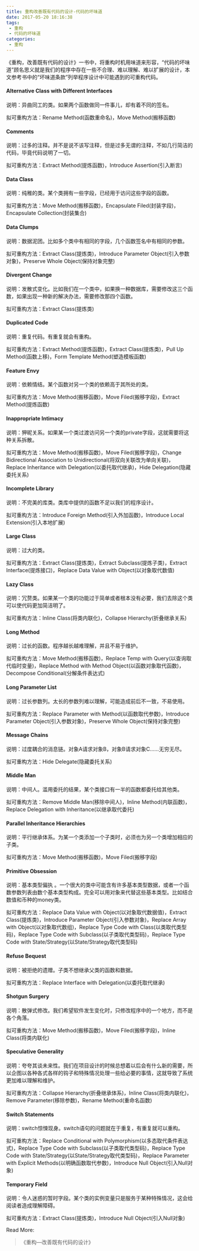 ```yaml
---
title: 重构改善既有代码的设计-代码的坏味道
date: 2017-05-20 18:16:38
tags:
 - 重构
 - 代码的坏味道
categories:
 - 重构
---
```


《重构，改善既有代码的设计》一书中，将重构时机用味道来形容，“代码的坏味道”顾名思义就是我们的程序中存在一些不合理、难以理解、难以扩展的设计，本文参考书中的“坏味道条款”列举程序设计中可能遇到的可重构代码。

#### Alternative Class with Different Interfaces

说明：异曲同工的类。如果两个函数做同一件事儿，却有着不同的签名。

拟可重构方法：Rename Method(函数重命名)，Move Method(搬移函数)

#### Comments

说明：过多的注释。并不是说不该写注释，但是过多无谓的注释，不如几行简洁的代码，毕竟代码说明了一切。

拟可重构方法：Extract Method(提炼函数)，Introduce Assertion(引入断言)

#### Data Class

说明：纯稚的类。某个类拥有一些字段，已经用于访问这些字段的函数。

拟可重构方法：Move Method(搬移函数)，Encapsulate Filed(封装字段)，Encapsulate Collection(封装集合)

#### Data Clumps

说明：数据泥团。比如多个类中有相同的字段，几个函数签名中有相同的参数。

拟可重构方法：Extract Class(提炼类)，Introduce Parameter Object(引入参数对象)，Preserve Whole Object(保持对象完整)

#### Divergent Change

说明：发散式变化。比如我们在一个类中，如果换一种数据库，需要修改这三个函数，如果出现一种新的解决办法，需要修改那四个函数。

拟可重构方法：Extract Class(提炼类)

#### Duplicated Code

说明：重复代码。有重复就会有重构。

拟可重构方法：Extract Method(提炼函数)，Extract Class(提炼类)，Pull Up Method(函数上移)，Form Template Method(塑造模板函数)

#### Feature Envy

说明：依赖情结。某个函数对另一个类的依赖高于其所处的类。

拟可重构方法：Move Method(搬移函数)，Move Filed(搬移字段)，Extract Method(提炼函数)

#### Inappropriate Intimacy

说明：狎昵关系。如果某一个类过渡访问另一个类的private字段，这就需要将这种关系拆散。

拟可重构方法：Move Method(搬移函数)，Move Filed(搬移字段)，Change Bidirectional Association to Unidirectional(将双向关联改为单向关联)，Replace Inheritance with Delegation(以委托取代继承)，Hide Delegation(隐藏委托关系)

#### Incomplete Library

说明：不完美的库类。类库中提供的函数不足以我们的程序设计。

拟可重构方法：Introduce Foreign Method(引入外加函数)，Introduce Local Extension(引入本地扩展)

#### Large Class

说明：过大的类。

拟可重构方法：Extract Class(提炼类)，Extract Subclass(提炼子类)，Extract Interface(提炼接口)，Replace Data Value with Object(以对象取代数值)

#### Lazy Class

说明：冗赘类。如果某一个类的功能过于简单或者根本没有必要，我们去除这个类可以使代码更加简洁明了。

拟可重构方法：Inline Class(将类内联化)，Collapse Hierarchy(折叠继承关系)

#### Long Method

说明：过长的函数。程序越长越难理解，并且不易于维护。

拟可重构方法：Move Method(搬移函数)，Replace Temp with Query(以查询取代临时变量)，Replace Method with Method Object(以函数对象取代函数)，Decompose Conditional(分解条件表达式)

#### Long Parameter List

说明：过长参数列。太长的参数列难以理解，可能造成前后不一致，不易使用。

拟可重构方法：Replace Parameter with Method(以函数取代参数)，Introduce Parameter Object(引入参数对象)，Preserve Whole Object(保持对象完整)

#### Message Chains

说明：过度耦合的消息链。对象A请求对象B，对象B请求对象C......无穷无尽。

拟可重构方法：Hide Delegate(隐藏委托关系)

#### Middle Man

说明：中间人。滥用委托的结果，某个类接口有一半的函数都委托给其他类。

拟可重构方法：Remove Middle Man(移除中间人)，Inline Method(内联函数)，Replace Delegation with Inheritance(以继承取代委托)

#### Parallel Inheritance Hierarchies

说明：平行继承体系。为某一个类添加一个子类时，必须也为另一个类增加相应的子类。

拟可重构方法：Move Method(搬移函数)，Move Filed(搬移字段)

#### Primitive Obsession

说明：基本类型偏执 。一个很大的类中可能含有许多基本类型数据，或者一个函数参数列表由数个基本类型构成。完全可以用对象来代替这些基本类型。比如结合数值和币种的money类。

拟可重构方法：Replace Data Value with Object(以对象取代数据值)，Extract Class(提炼类)，Introduce Parameter Object(引入参数对象)，Replace Array with Object(以对象取代数组)，Replace Type Code with Class(以类取代类型码)，Replace Type Code with Subclass(以子类取代类型码)，Replace Type Code with State/Strategy(以State/Strategy取代类型码)

#### Refuse Bequest

说明：被拒绝的遗赠。子类不想继承父类的函数和数据。

拟可重构方法：Replace Interface with Delegation(以委托取代继承)

#### Shotgun Surgery

说明：散弹式修改。我们希望软件发生变化时，只修改程序中的一个地方，而不是各个角落。

拟可重构方法：Move Method(搬移函数)，Move Filed(搬移字段)，Inline Class(将类内联化)

#### Speculative Generality

说明：夸夸其谈未来性。我们在项目设计的时候总想着以后会有什么新的需要，所以企图以各种各式各样的钩子和特殊情况处理一些给必要的事情，这就导致了系统更加难以理解和维护。

拟可重构方法：Collapse Hierarchy(折叠继承体系)，Inline Class(将类内联化)，Remove Parameter(移除参数)，Rename Method(重命名函数)

#### Switch Statements

说明：switch惊悚现身。switch语句的问题就在于重复，有重复就可以重构。

拟可重构方法：Replace Conditional with Polymorphism(以多态取代条件表达式)，Replace Type Code with Subclass(以子类取代类型码)，Replace Type Code with State/Strategy(以State/Strategy取代类型码)，Replace Parameter with Explicit Methods(以明确函数取代参数)，Introduce Null Object(引入Null对象)

#### Temporary Field

说明：令人迷惑的暂时字段。某个类的实例变量只是服务于某种特殊情况，这会给阅读者造成理解障碍。

拟可重构方法：Extract Class(提炼类)，Introduce Null Object(引入Null对象)



Read More:

> 《重构—改善既有代码的设计》